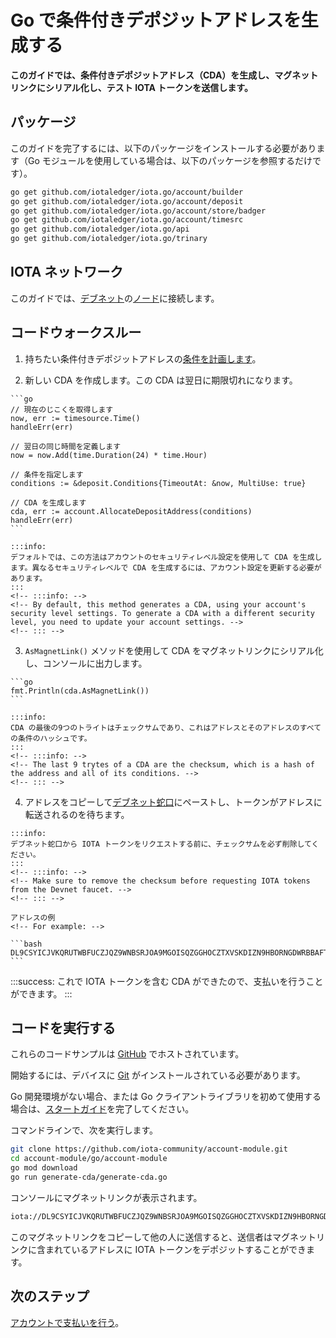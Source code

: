 # Go で条件付きデポジットアドレスを生成する
<!-- # Generate a conditional deposit address in Go -->

**このガイドでは、条件付きデポジットアドレス（CDA）を生成し、マグネットリンクにシリアル化し、テスト IOTA トークンを送信します。**
<!-- **In this guide, you generate a conditional deposit address (CDA), serialize it into a magnet link, and send test IOTA tokens to it.** -->

## パッケージ
<!-- ## Packages -->

このガイドを完了するには、以下のパッケージをインストールする必要があります（Go モジュールを使用している場合は、以下のパッケージを参照するだけです）。
<!-- To complete this guide, you need the following packages (if you're using Go modules, you just need to reference them): -->

```bash
go get github.com/iotaledger/iota.go/account/builder
go get github.com/iotaledger/iota.go/account/deposit
go get github.com/iotaledger/iota.go/account/store/badger
go get github.com/iotaledger/iota.go/account/timesrc
go get github.com/iotaledger/iota.go/api
go get github.com/iotaledger/iota.go/trinary
```

## IOTA ネットワーク
<!-- ## IOTA network -->

このガイドでは、[デブネット](root://getting-started/0.1/network/iota-networks.md#devnet)の[ノード](root://getting-started/0.1/network/nodes.md)に接続します。
<!-- In this guide, we connect to a node on the [Devnet](root://getting-started/0.1/network/iota-networks.md#devnet). -->

## コードウォークスルー
<!-- ## Code walkthrough -->

1. 持ちたい条件付きデポジットアドレスの[条件を計画します](../introduction/overview.md#advice-for-creating-cdas)。
<!-- 1. [Plan the conditions](../introduction/overview.md#advice-for-creating-cdas) that you would like your conditional deposit address to have -->

2. 新しい CDA を作成します。この CDA は翌日に期限切れになります。
  <!-- 2. Create a new CDA. This one expires tomorrow. -->

    ```go
    // 現在のじこくを取得します
    now, err := timesource.Time()
    handleErr(err)

    // 翌日の同じ時間を定義します
    now = now.Add(time.Duration(24) * time.Hour)

    // 条件を指定します
    conditions := &deposit.Conditions{TimeoutAt: &now, MultiUse: true}

    // CDA を生成します
    cda, err := account.AllocateDepositAddress(conditions)
    handleErr(err)
    ```

    :::info:
    デフォルトでは、この方法はアカウントのセキュリティレベル設定を使用して CDA を生成します。異なるセキュリティレベルで CDA を生成するには、アカウント設定を更新する必要があります。
    :::
    <!-- :::info: -->
    <!-- By default, this method generates a CDA, using your account's security level settings. To generate a CDA with a different security level, you need to update your account settings. -->
    <!-- ::: -->

3. `AsMagnetLink()` メソッドを使用して CDA をマグネットリンクにシリアル化し、コンソールに出力します。
  <!-- 3. Use the `AsMagnetLink()` method to serialize the CDA into a magnet link and print it to the console -->

    ```go
    fmt.Println(cda.AsMagnetLink())
    ```

    :::info:
    CDA の最後の9つのトライトはチェックサムであり、これはアドレスとそのアドレスのすべての条件のハッシュです。
    :::
    <!-- :::info: -->
    <!-- The last 9 trytes of a CDA are the checksum, which is a hash of the address and all of its conditions. -->
    <!-- ::: -->

4. アドレスをコピーして[デブネット蛇口](https://faucet.devnet.iota.org)にペーストし、トークンがアドレスに転送されるのを待ちます。
  <!-- 4. Copy and paste your address into the [Devnet faucet](https://faucet.devnet.iota.org), then wait for the tokens to be transferred to your address -->

    :::info:
    デブネット蛇口から IOTA トークンをリクエストする前に、チェックサムを必ず削除してください。
    :::
    <!-- :::info: -->
    <!-- Make sure to remove the checksum before requesting IOTA tokens from the Devnet faucet. -->
    <!-- ::: -->

    アドレスの例
    <!-- For example: -->

    ```bash
    DL9CSYICJVKQRUTWBFUCZJQZ9WNBSRJOA9MGOISQZGGHOCZTXVSKDIZN9HBORNGDWRBBAFTKXGEJIAHKD
    ```

:::success:
これで IOTA トークンを含む CDA ができたので、支払いを行うことができます。
:::
<!-- :::success: -->
<!-- Now you have a CDA that contains IOTA tokens, you can make payments to it. -->
<!-- ::: -->

## コードを実行する
<!-- ## Run the code -->

これらのコードサンプルは [GitHub](https://github.com/iota-community/account-module) でホストされています。
<!-- These code samples are hosted on [GitHub](https://github.com/iota-community/account-module). -->

開始するには、デバイスに [Git](https://git-scm.com/book/en/v2/Getting-Started-Installing-Git) がインストールされている必要があります。
<!-- To get started you need [Git](https://git-scm.com/book/en/v2/Getting-Started-Installing-Git) installed on your device. -->

Go 開発環境がない場合、または Go クライアントライブラリを初めて使用する場合は、[スタートガイド](../../getting-started/go-quickstart.md)を完了してください。
<!-- If you don't have a Go development environment, or if this is your first time using the Go client library, complete our [getting started guide](../../getting-started/go-quickstart.md). -->

コマンドラインで、次を実行します。
<!-- In the command-line, do the following: -->

```bash
git clone https://github.com/iota-community/account-module.git
cd account-module/go/account-module
go mod download
go run generate-cda/generate-cda.go
```

コンソールにマグネットリンクが表示されます。
<!-- You should see the magnet link in the console. -->

```bash
iota://DL9CSYICJVKQRUTWBFUCZJQZ9WNBSRJOA9MGOISQZGGHOCZTXVSKDIZN9HBORNGDWRBBAFTKXGEJIAHKDJUYJJCFHC/?timeout_at=1574514007&multi_use=1&expected_amount=0
```

このマグネットリンクをコピーして他の人に送信すると、送信者はマグネットリンクに含まれているアドレスに IOTA トークンをデポジットすることができます。
<!-- You can copy this magnet link and send it to someone else so they can deposit IOTA tokens into it. -->

## 次のステップ
<!-- ## Next steps -->

[アカウントで支払いを行う](../go/make-payment.md)。
<!-- [Start making payments with your account](../go/make-payment.md). -->
